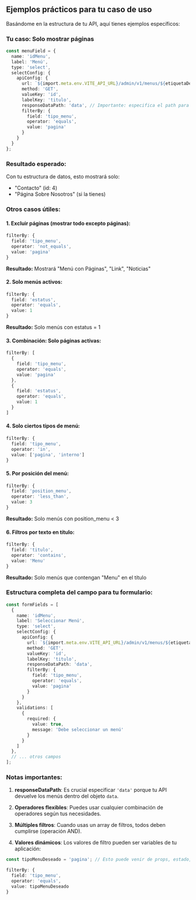 ## Ejemplos prácticos para tu caso de uso

Basándome en la estructura de tu API, aquí tienes ejemplos específicos:

### Tu caso: Solo mostrar páginas

```typescript
const menuField = {
  name: 'idMenu',
  label: 'Menú',
  type: 'select',
  selectConfig: {
    apiConfig: {
      url: `${import.meta.env.VITE_API_URL}/admin/v1/menus/${etiquetaDep}`,
      method: 'GET',
      valueKey: 'id',
      labelKey: 'titulo',
      responseDataPath: 'data', // Importante: especifica el path para acceder a los datos
      filterBy: {
        field: 'tipo_menu',
        operator: 'equals',
        value: 'pagina'
      }
    }
  }
};
```

### Resultado esperado:
Con tu estructura de datos, esto mostrará solo:
- "Contacto" (id: 4)
- "Página Sobre Nosotros" (si la tienes)

### Otros casos útiles:

#### 1. Excluir páginas (mostrar todo excepto páginas):
```typescript
filterBy: {
  field: 'tipo_menu',
  operator: 'not_equals',
  value: 'pagina'
}
```
**Resultado:** Mostrará "Menú con Páginas", "Link", "Noticias"

#### 2. Solo menús activos:
```typescript
filterBy: {
  field: 'estatus',
  operator: 'equals',
  value: 1
}
```
**Resultado:** Solo menús con estatus = 1

#### 3. Combinación: Solo páginas activas:
```typescript
filterBy: [
  {
    field: 'tipo_menu',
    operator: 'equals',
    value: 'pagina'
  },
  {
    field: 'estatus',
    operator: 'equals',
    value: 1
  }
]
```

#### 4. Solo ciertos tipos de menú:
```typescript
filterBy: {
  field: 'tipo_menu',
  operator: 'in',
  value: ['pagina', 'interno']
}
```

#### 5. Por posición del menú:
```typescript
filterBy: {
  field: 'position_menu',
  operator: 'less_than',
  value: 3
}
```
**Resultado:** Solo menús con position_menu < 3

#### 6. Filtros por texto en título:
```typescript
filterBy: {
  field: 'titulo',
  operator: 'contains',
  value: 'Menu'
}
```
**Resultado:** Solo menús que contengan "Menu" en el título

### Estructura completa del campo para tu formulario:

```typescript
const formFields = [
  {
    name: 'idMenu',
    label: 'Seleccionar Menú',
    type: 'select',
    selectConfig: {
      apiConfig: {
        url: `${import.meta.env.VITE_API_URL}/admin/v1/menus/${etiquetaDep}`,
        method: 'GET',
        valueKey: 'id',
        labelKey: 'titulo',
        responseDataPath: 'data',
        filterBy: {
          field: 'tipo_menu',
          operator: 'equals',
          value: 'pagina'
        }
      }
    },
    validations: [
      {
        required: {
          value: true,
          message: 'Debe seleccionar un menú'
        }
      }
    ]
  },
  // ... otros campos
];
```

### Notas importantes:

1. **responseDataPath**: Es crucial especificar `'data'` porque tu API devuelve los menús dentro del objeto `data`.

2. **Operadores flexibles**: Puedes usar cualquier combinación de operadores según tus necesidades.

3. **Múltiples filtros**: Cuando usas un array de filtros, todos deben cumplirse (operación AND).

4. **Valores dinámicos**: Los valores de filtro pueden ser variables de tu aplicación:

```typescript
const tipoMenuDeseado = 'pagina'; // Esto puede venir de props, estado, etc.

filterBy: {
  field: 'tipo_menu',
  operator: 'equals',
  value: tipoMenuDeseado
}
```